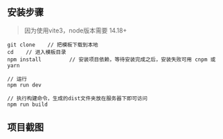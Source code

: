 ## 安装步骤
> 因为使用vite3，node版本需要 14.18+

```
git clone    // 把模板下载到本地
cd    // 进入模板目录
npm install         // 安装项目依赖，等待安装完成之后，安装失败可用 cnpm 或 yarn

// 运行
npm run dev

// 执行构建命令，生成的dist文件夹放在服务器下即可访问
npm run build
```

## 项目截图

